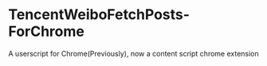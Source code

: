TencentWeiboFetchPosts-ForChrome
================================

A userscript for Chrome(Previously), now a content script chrome extension